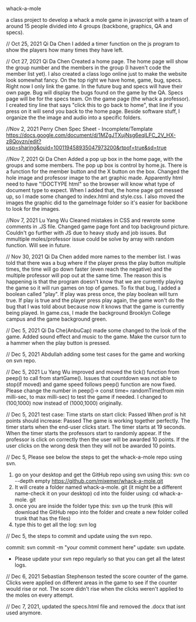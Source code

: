 whack-a-mole

a class project to develop a whack a mole game in javascript with a team of around 15 people divided into 4 groups (backbone, graphics, QA and specs).

// Oct 25, 2021 Qi Da Chen I added a timer function on the js program to show the players how many times they have left.

// Oct 27, 2021 Qi Da Chen Created a home page. The home page will show the group number and the members in the group (I haven't code the member list yet). I also created a class logo online just to make the website look somewhat fancy. On the top right we have home, game, bug, specs. Right now I only link the game. In the future bug and specs will have their own page. Bug will display the bugs found on the game by the QA. Specs page will be for the specs team. On the game page (the whack a professor). I created tiny line that says "click this to go back to home", that line if you press on it will send you back to the home page. Beside software stuff, I organize the the image and audio into a specific folders.

//Nov 2, 2021 Perry Chen Spec Sheet - Incomplete/Template https://docs.google.com/document/d/1MZgJTXujNsg6eqlLFC_2V_HX-z8Qovzn/edit?usp=sharing&ouid=100119458935047973200&rtpof=true&sd=true

//Nov 7, 2021 Qi Da Chen Added a pop up box in the home page, with the groups and some members. The pop up box is control by home.js. There is a function for the member button and the X button on the box. Changed the hole image and profesosr image to the art graphic made. Apparently html need to have "!DOCTYPE html" so the browser will know what type of document type to expect. When I added that, the home page got messed up, so I made some changed to index.html and style.css. I also moved the images the graphic did to the gameImage folder so it's easier for backbone to look for the images.

//Nov 7, 2021 Lu Yang Wu Cleaned mistakes in CSS and rewrote some comments in .JS file. Changed game page font and top background picture. Couldn't go further with JS due to heavy study and job issues. But mmultiple moles/professor issue could be solve by array with random function. Will see in future.

// Nov 30, 2021 Qi Da Chen added more names to the member list. I was told that there was a bug where if the player press the play button multiple times, the time will go down faster (even reach the negative) and the multiple professor will pop out at the same time. The reason this is happening is that the program doesn't know that we are currently playing the game so it will run games on top of games. To fix that bug, I added a boolean called "play". If play was press once, the play boolean will turn true. If play is true and the player press play again, the game won't do the bug that I was told about because now it knows that the game is currently being played. In game.css, I made the background Brooklyn College campus and the game background green.

// Dec 5, 2021 Qi Da Che(AnbuCap) made some changed to the look of the game. Added sound effect and music to the game. Make the cursor turn to a hammer when the play button is pressed.

// Dec 5, 2021 Abdullah adding some test cases for the game and working on svn repo. 

// Dec 5, 2021 Lu Yang Wu improved and moved the tick() function from peep() to call from startGame(). Issues that countdown was not able to stop(if moved) and game speed follows peep() function are now fixed. Please change the number in peep()-> const time= randomTime(from min milli-sec, to max milli-sec) to test the game if needed. I changed to (100,1000) now instead of (1000,1000) originally.

// Dec 5, 2021 test case:
Time starts on start click: Passed
When prof is hit points should increase: Passed
The game is working together perfectly. The timer starts when the end-user clicks start. The timer starts at 19 seconds. When the timer starts the professors start to randomly appear. If the professor is click on correctly then the user will be awarded 10 points. If the user clicks on the wrong desk then they will not be awarded 10 points. 

// Dec 5, Please see below the steps to get the whack-a-mole repo using svn. 

1. go on your desktop and get the GitHub repo using svn using this: svn co --depth empty https://github.com/mixemer/whack-a-mole.git
2. It will create a folder named whack-a-mole. git (it might be a different name-check it on your desktop)
cd into the folder using: cd whack-a-mole. git
4. once you are inside the folder type this: svn up the trunk (this will download the GitHub repo into the folder and create a new folder colled trunk that has the files)
5. type this to get all the log: svn log

// Dec 5, the steps to commit and update using the svn repo. 

commit: svn commit -m "your commit comment here"
update: svn update.

* Please update your svn repo regularly so that you can get all the latest logs. 

// Dec 6, 2021 Sebastian Stephenson tested the score counter of the game. Clicks were applied on different areas in the game to see if the counter would rise or not. The score didn't rise when the clicks weren't applied to the moles on every attempt. 

// Dec 7, 2021, updated the specs.html file and removed the .docx that isnt used anymore.
